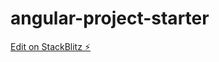 # angular-project-starter

[Edit on StackBlitz ⚡️](https://stackblitz.com/edit/stackblitz-starters-r2vi6v)